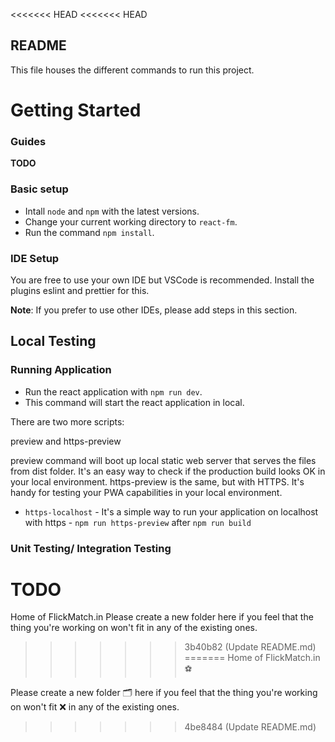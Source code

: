 <<<<<<< HEAD
<<<<<<< HEAD
## README

This file houses the different commands to run this project.

# Getting Started

### Guides

**TODO**

### Basic setup
* Intall `node` and `npm` with the latest versions.
* Change your current working directory to `react-fm`.
* Run the command `npm install`.

### IDE Setup
You are free to use your own IDE but VSCode is recommended. Install the plugins eslint and prettier for this.

**Note**: If you prefer to use other IDEs, please add steps in this section.

## Local Testing

### Running Application

* Run the react application with `npm run dev`.
* This command will start the react application in local.

There are two more scripts:

preview and https-preview

preview command will boot up local static web server that serves the files from dist folder. It's an easy way to check if the production build looks OK in your local environment.
https-preview is the same, but with HTTPS. It's handy for testing your PWA capabilities in your local environment.

* `https-localhost` - It's a simple way to run your application on localhost with https - `npm run https-preview` after `npm run build`

### Unit Testing/ Integration Testing
**TODO**
=======
Home of FlickMatch.in
Please create a new folder here if you feel that the thing you're working on won't fit in any of the existing ones.
>>>>>>> 3b40b82 (Update README.md)
=======
Home of FlickMatch.in ⚽️

Please create a new folder 🗂 here if you feel that the thing you're working on won't fit ❌ in any of the existing ones.
>>>>>>> 4be8484 (Update README.md)
